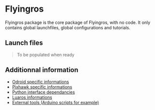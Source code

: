 Flyingros
=========

Flyingros package is the core package of Flyingros, with no code. It only contains global launchfiles, global configurations and tutorials.

Launch files
----------

> To be populated when ready


Additionnal information 
----------

* [Odroid specific informations](SPECIFIC_ODROID.md)
* [Pixhawk specific informations](SPECIFIC_PIXHAWK.md)
* [Python interface dependancies](PYTHON_INTERFACE.md)
* [Luaros informations](luaros.md)
* [External tools (Arduino scripts for example)](external/README.md)